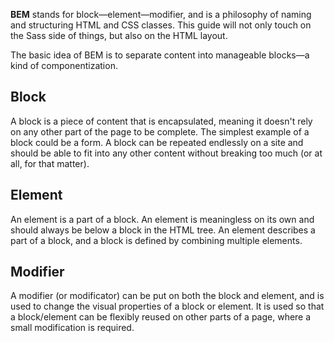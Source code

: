 **BEM** stands for block—element—modifier, and is a philosophy of naming and structuring HTML and CSS classes. This guide will not only touch on the Sass side of things, but also on the HTML layout.

The basic idea of BEM is to separate content into manageable blocks—a kind of componentization.

## Block

A block is a piece of content that is encapsulated, meaning it doesn't rely on any other part of the page to be complete. The simplest example of a block could be a form. A block can be repeated endlessly on a site and should be able to fit into any other content without breaking too much (or at all, for that matter).

## Element

An element is a part of a block. An element is meaningless on its own and should always be below a block in the HTML tree. An element describes a part of a block, and a block is defined by combining multiple elements.

## Modifier

A modifier (or modificator) can be put on both the block and element, and is used to change the visual properties of a block or element. It is used so that a block/element can be flexibly reused on other parts of a page, where a small modification is required.
